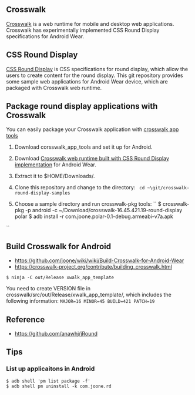 ## Crosswalk
[Crosswalk](http://crosswalk-project.org) is a web runtime for mobile and desktop
web applications. Crosswalk has experimentally implemented CSS Round Display
specifications for Android Wear.

## CSS Round Display
[CSS Round Display](https://drafts.csswg.org/css-round-display/) is CSS specifications
for round display, which allow the users to create content for the round display.
This git repository provides some sample web applications for Android Wear device,
which are packaged with Crosswalk web runtime.

## Package round display applications with Crosswalk
You can easily package your Crosswalk application with [crosswalk app tools](https://github.com/crosswalk-project/crosswalk-app-tools)

1. Download corsswalk_app_tools and set it up for Android.
1. Download [Crosswalk web runtime built with CSS Round Display implementation](https://github.com/joone/crosswalk-round-display-samples/blob/master/crosswalk/crosswalk-16.45.421.19-round-dsplay.tar.gz) for Android Wear.

2. Extract it to $HOME/Downloads/.
3. Clone this repository and change to the directory:
`` cd ~\git/crosswalk-round-display-samples`` 

4. Choose a sample directory and run crosswalk-pkg tools:
``
$ crosswalk-pkg -p android -c ~/Download/crosswalk-16.45.421.19-round-display polar
$ adb install -r com.joone.polar-0.1-debug.armeabi-v7a.apk

``

## Build Crosswalk for Android
* https://github.com/joone/wiki/wiki/Build-Crosswalk-for-Android-Wear
* https://crosswalk-project.org/contribute/building_crosswalk.html

``
$ ninja -C out/Release xwalk_app_template
``

You need to create VERSION file in crosswalk/src/out/Release/xwalk_app_template/,
which includes the following information:
``
MAJOR=16
MINOR=45
BUILD=421
PATCH=19
``

## Reference
* https://github.com/anawhj/jRound

## Tips
### List up applicaitons in Android
```
$ adb shell 'pm list package -f' 
$ adb shell pm uninstall -k com.joone.rd
```
